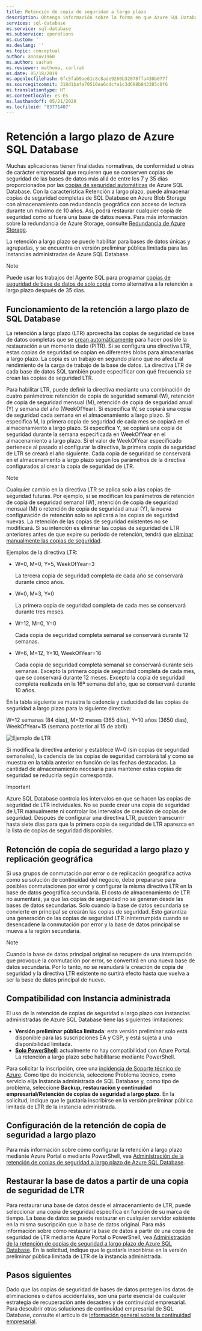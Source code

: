 ```yaml
---
title: Retención de copia de seguridad a largo plazo
description: Obtenga información sobre la forma en que Azure SQL Database admite el almacenamiento de copias de seguridad de bases de datos completas durante un máximo de 10 años a través de la directiva de retención a largo plazo.
services: sql-database
ms.service: sql-database
ms.subservice: operations
ms.custom: ''
ms.devlang: ''
ms.topic: conceptual
author: anosov1960
ms.author: sashan
ms.reviewer: mathoma, carlrab
ms.date: 05/18/2019
ms.openlocfilehash: 6fc5fab9ae61c8c8ade9260b32078ffa430b077f
ms.sourcegitcommit: 318d1bafa70510ea6cdcfa1c3d698b843385c0f6
ms.translationtype: HT
ms.contentlocale: es-ES
ms.lasthandoff: 05/21/2020
ms.locfileid: "83771407"
---
```

# <a name="azure-sql-database-long-term-retention"></a>Retención a largo plazo de Azure SQL Database

Muchas aplicaciones tienen finalidades normativas, de conformidad u otras de carácter empresarial que requieren que se conserven copias de seguridad de las bases de datos más allá de entre los 7 y 35 días proporcionados por las [copias de seguridad automáticas](sql-database-automated-backups.md) de Azure SQL Database. Con la característica Retención a largo plazo, puede almacenar copias de seguridad completas de SQL Database en Azure Blob Storage con almacenamiento con redundancia geográfica con acceso de lectura durante un máximo de 10 años. Así, podrá restaurar cualquier copia de seguridad como si fuera una base de datos nueva. Para más información sobre la redundancia de Azure Storage, consulte [Redundancia de Azure Storage](../storage/common/storage-redundancy.md). 

La retención a largo plazo se puede habilitar para bases de datos únicas y agrupadas, y se encuentra en versión preliminar pública limitada para las instancias administradas de Azure SQL Database. 

> [!NOTE]
> Puede usar los trabajos del Agente SQL para programar [copias de seguridad de base de datos de solo copia](https://docs.microsoft.com/sql/relational-databases/backup-restore/copy-only-backups-sql-server) como alternativa a la retención a largo plazo después de 35 días.


## <a name="how-sql-database-long-term-retention-works"></a>Funcionamiento de la retención a largo plazo de SQL Database

La retención a largo plazo (LTR) aprovecha las copias de seguridad de base de datos completas que se [crean automáticamente](sql-database-automated-backups.md) para hacer posible la restauración a un momento dado (PITR). Si se configura una directiva LTR, estas copias de seguridad se copian en diferentes blobs para almacenarlas a largo plazo. La copia es un trabajo en segundo plano que no afecta al rendimiento de la carga de trabajo de la base de datos. La directiva LTR de cada base de datos SQL también puede especificar con qué frecuencia se crean las copias de seguridad LTR.

Para habilitar LTR, puede definir la directiva mediante una combinación de cuatro parámetros: retención de copia de seguridad semanal (W), retención de copia de seguridad mensual (M), retención de copia de seguridad anual (Y) y semana del año (WeekOfYear). Si especifica W, se copiará una copia de seguridad cada semana en el almacenamiento a largo plazo. Si especifica M, la primera copia de seguridad de cada mes se copiará en el almacenamiento a largo plazo. Si especifica Y, se copiará una copia de seguridad durante la semana especificada en WeekOfYear en el almacenamiento a largo plazo. Si el valor de WeekOfYear especificado pertenece al pasado al configurar la directiva, la primera copia de seguridad de LTR se creará el año siguiente. Cada copia de seguridad se conservará en el almacenamiento a largo plazo según los parámetros de la directiva configurados al crear la copia de seguridad de LTR.

> [!NOTE]
> Cualquier cambio en la directiva LTR se aplica solo a las copias de seguridad futuras. Por ejemplo, si se modifican los parámetros de retención de copia de seguridad semanal (W), retención de copia de seguridad mensual (M) o retención de copia de seguridad anual (Y), la nueva configuración de retención solo se aplicará a las copias de seguridad nuevas. La retención de las copias de seguridad existentes no se modificará. Si su intención es eliminar las copias de seguridad de LTR anteriores antes de que expire su período de retención, tendrá que [eliminar manualmente las copias de seguridad](https://docs.microsoft.com/azure/sql-database/sql-database-long-term-backup-retention-configure#delete-ltr-backups).
> 

Ejemplos de la directiva LTR:

-  W=0, M=0, Y=5, WeekOfYear=3

   La tercera copia de seguridad completa de cada año se conservará durante cinco años.
   
- W=0, M=3, Y=0

   La primera copia de seguridad completa de cada mes se conservará durante tres meses.

- W=12, M=0, Y=0

   Cada copia de seguridad completa semanal se conservará durante 12 semanas.

- W=6, M=12, Y=10, WeekOfYear=16

   Cada copia de seguridad completa semanal se conservará durante seis semanas. Excepto la primera copia de seguridad completa de cada mes, que se conservará durante 12 meses. Excepto la copia de seguridad completa realizada en la 16ª semana del año, que se conservará durante 10 años. 

En la tabla siguiente se muestra la cadencia y caducidad de las copias de seguridad a largo plazo para la siguiente directiva:

W=12 semanas (84 días), M=12 meses (365 días), Y=10 años (3650 días), WeekOfYear=15 (semana posterior al 15 de abril)

   ![Ejemplo de LTR](./media/sql-database-long-term-retention/ltr-example.png)



Si modifica la directiva anterior y establece W=0 (sin copias de seguridad semanales), la cadencia de las copias de seguridad cambiará tal y como se muestra en la tabla anterior en función de las fechas destacadas. La cantidad de almacenamiento necesaria para mantener estas copias de seguridad se reduciría según corresponda. 

> [!IMPORTANT]
> Azure SQL Database controla los intervalos en que se hacen las copias de seguridad de LTR individuales. No se puede crear una copia de seguridad de LTR manualmente ni controlar los intervalos de creación de copias de seguridad. Después de configurar una directiva LTR, pueden transcurrir hasta siete días para que la primera copia de seguridad de LTR aparezca en la lista de copias de seguridad disponibles.  
> 

## <a name="geo-replication-and-long-term-backup-retention"></a>Retención de copia de seguridad a largo plazo y replicación geográfica

Si usa grupos de conmutación por error o de replicación geográfica activa como su solución de continuidad del negocio, debe prepararse para posibles conmutaciones por error y configurar la misma directiva LTR en la base de datos geográfica secundaria. El costo de almacenamiento de LTR no aumentará, ya que las copias de seguridad no se generan desde las bases de datos secundarias. Solo cuando la base de datos secundaria se convierte en principal se crearán las copias de seguridad. Esto garantiza una generación de las copias de seguridad LTR ininterrumpida cuando se desencadene la conmutación por error y la base de datos principal se mueva a la región secundaria. 

> [!NOTE]
> Cuando la base de datos principal original se recupere de una interrupción que provoque la conmutación por error, se convertirá en una nueva base de datos secundaria. Por lo tanto, no se reanudará la creación de copia de seguridad y la directiva LTR existente no surtirá efecto hasta que vuelva a ser la base de datos principal de nuevo. 

## <a name="managed-instance-support"></a>Compatibilidad con Instancia administrada

El uso de la retención de copias de seguridad a largo plazo con instancias administradas de Azure SQL Database tiene las siguientes limitaciones:

- **Versión preliminar pública limitada**: esta versión preliminar solo está disponible para las suscripciones EA y CSP, y está sujeta a una disponibilidad limitada.  
- [**Solo PowerShell**](sql-database-managed-instance-long-term-backup-retention-configure.md): actualmente no hay compatibilidad con Azure Portal. La retención a largo plazo sebe habilitarse mediante PowerShell. 

Para solicitar la inscripción, cree una [incidencia de Soporte técnico de Azure](https://azure.microsoft.com/support/create-ticket/). Como tipo de incidencia, seleccione Problema técnico, como servicio elija Instancia administrada de SQL Database y, como tipo de problema, seleccione **Backup, restauración y continuidad empresarial/Retención de copias de seguridad a largo plazo**. En la solicitud, indique que le gustaría inscribirse en la versión preliminar pública limitada de LTR de la instancia administrada.

## <a name="configure-long-term-backup-retention"></a>Configuración de la retención de copia de seguridad a largo plazo

Para más información sobre cómo configurar la retención a largo plazo mediante Azure Portal o mediante PowerShell, vea [Administración de la retención de copias de seguridad a largo plazo de Azure SQL Database](sql-database-long-term-backup-retention-configure.md).

## <a name="restore-database-from-ltr-backup"></a>Restaurar la base de datos a partir de una copia de seguridad de LTR

Para restaurar una base de datos desde el almacenamiento de LTR, puede seleccionar una copia de seguridad específica en función de su marca de tiempo. La base de datos se puede restaurar en cualquier servidor existente en la misma suscripción que la base de datos original. Para más información sobre cómo restaurar la base de datos a partir de una copia de seguridad de LTR mediante Azure Portal o PowerShell, vea [Administración de la retención de copias de seguridad a largo plazo de Azure SQL Database](sql-database-long-term-backup-retention-configure.md). En la solicitud, indique que le gustaría inscribirse en la versión preliminar pública limitada de LTR de la instancia administrada.

## <a name="next-steps"></a>Pasos siguientes

Dado que las copias de seguridad de bases de datos protegen los datos de eliminaciones o daños accidentales, son una parte esencial de cualquier estrategia de recuperación ante desastres y de continuidad empresarial. Para descubrir otras soluciones de continuidad empresarial de SQL Database, consulte el artículo de [información general sobre la continuidad empresarial](sql-database-business-continuity.md).
